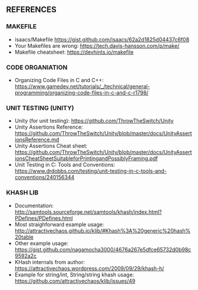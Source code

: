 
## REFERENCES

### MAKEFILE
* isaacs/Makefile https://gist.github.com/isaacs/62a2d1825d04437c6f08
* Your Makefiles are wrong: https://tech.davis-hansson.com/p/make/
* Makefile cheatsheet: https://devhints.io/makefile

### CODE ORGANIATION
* Organizing Code Files in C and C++: https://www.gamedev.net/tutorials/_/technical/general-programming/organizing-code-files-in-c-and-c-r1798/

### UNIT TESTING (UNITY)
* Unity (for unit testing): https://github.com/ThrowTheSwitch/Unity
* Unity Assertions Reference: https://github.com/ThrowTheSwitch/Unity/blob/master/docs/UnityAssertionsReference.md
* Unity Assertions Cheat sheet: https://github.com/ThrowTheSwitch/Unity/blob/master/docs/UnityAssertionsCheatSheetSuitableforPrintingandPossiblyFraming.pdf
* Unit Testing in C: Tools and Conventions: https://www.drdobbs.com/testing/unit-testing-in-c-tools-and-conventions/240156344

### KHASH LIB
* Documentation: http://samtools.sourceforge.net/samtools/khash/index.html?PDefines/PDefines.html
* Most straighforward example usage: http://attractivechaos.github.io/klib/#Khash%3A%20generic%20hash%20table
* Other example usage: https://gist.github.com/nagamocha3000/4676a267e5dfce65732d0b98c9592a2c
* KHash internals from author: https://attractivechaos.wordpress.com/2009/09/29/khash-h/
* Example for string/int, String/string khash usage: https://github.com/attractivechaos/klib/issues/49
